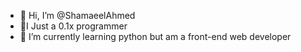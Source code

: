 - 👋 Hi, I’m @ShamaeelAhmed
- 👀I Just a 0.1x programmer 
- 🌱 I’m currently learning python but am a front-end web developer

<!---
ShamaeelAhmed/ShamaeelAhmed is a ✨ special ✨ repository because its `README.md` (this file) appears on your GitHub profile.
You can click the Preview link to take a look at your changes.
--->
